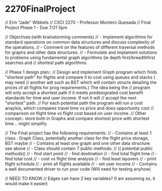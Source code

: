 # 2270FinalProject

// Erin "Jade" Wibbels
// CSCI 2270 - Professor Montero Quesada
// Final Project Phase 1 - Due 7/21 5pm

// Objectives:(with brainstorming comments)
// - Implement algorithms for standard operations on common data structures and discuss complexity of the operations.
// - Comment on the features of different traversal methods for graphs and other data structures.
// - Formulate and implament solutions to problems using fundamental graph algorithms (ie depth first/breadthfirst searches and 
//   shortest path algorithms.


// Phase 1 design plan::
// Design and implement Graph program which finds "shortest path" for flights and compare it to cost using queues and stacks ( may need 
// another adt such as BST which will contain structs detailing the prices of all flights for prog requirements.) The idea being the 
// program will only accept a shortest path if it meets predesignated cost benefit standards for time and user income. If not it will 
// accept the next "shortest" path.
// For each potential path the program will run a cost anaylsis, which compares travel time vs price and does opportunity cost 
// comparison on flight time vs flight cost based on user income.
// Other concept:: store both in Graphs and compare shortest price with shortest time... might simplify.


// The Final project has the following requirements:
// - Contains at least 1 class : Graph Class, potentially another class for the flight price storage, BST maybe
// - Contains at least one graph and one other data structure: see above
// - Class should contain 7 public methods: 
//        (( potential public methods))
//        - find start point
//        - find destination
//        - find total flight time
//        - find total cost
//        - cost vs flight time analysis
//        - find least layovers
//        - print flight schedule
//        - print all flights available
//        - set user income 
// - Contains a well documented driver to run your code (Will need for testing anyhow)

// NEED TO KNOW
// Edges can have 2 key variables? (I am assuming so, it would make it easier)
